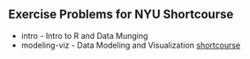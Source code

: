 ## Exercise Problems for NYU Shortcourse
* intro - Intro to R and Data Munging 
* modeling-viz - Data Modeling and Visualization
[shortcourse](https://github.com/pablobarbera/data-science-workshop)
